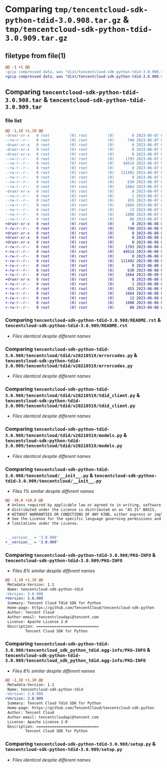 # Comparing `tmp/tencentcloud-sdk-python-tdid-3.0.908.tar.gz` & `tmp/tencentcloud-sdk-python-tdid-3.0.909.tar.gz`

## filetype from file(1)

```diff
@@ -1 +1 @@
-gzip compressed data, was "dist/tencentcloud-sdk-python-tdid-3.0.908.tar", last modified: Wed Jun  7 00:33:33 2023, max compression
+gzip compressed data, was "dist/tencentcloud-sdk-python-tdid-3.0.909.tar", last modified: Thu Jun  8 00:34:26 2023, max compression
```

## Comparing `tencentcloud-sdk-python-tdid-3.0.908.tar` & `tencentcloud-sdk-python-tdid-3.0.909.tar`

### file list

```diff
@@ -1,19 +1,19 @@
-drwxr-xr-x   0 root         (0) root         (0)        0 2023-06-07 00:33:33.000000 tencentcloud-sdk-python-tdid-3.0.908/
--rw-r--r--   0 root         (0) root         (0)      740 2023-06-07 00:33:33.000000 tencentcloud-sdk-python-tdid-3.0.908/README.rst
-drwxr-xr-x   0 root         (0) root         (0)        0 2023-06-07 00:33:33.000000 tencentcloud-sdk-python-tdid-3.0.908/tencentcloud/
-drwxr-xr-x   0 root         (0) root         (0)        0 2023-06-07 00:33:33.000000 tencentcloud-sdk-python-tdid-3.0.908/tencentcloud/tdid/
-drwxr-xr-x   0 root         (0) root         (0)        0 2023-06-07 00:33:33.000000 tencentcloud-sdk-python-tdid-3.0.908/tencentcloud/tdid/v20210519/
--rw-r--r--   0 root         (0) root         (0)     1793 2023-06-07 00:33:33.000000 tencentcloud-sdk-python-tdid-3.0.908/tencentcloud/tdid/v20210519/errorcodes.py
--rw-r--r--   0 root         (0) root         (0)    44514 2023-06-07 00:33:33.000000 tencentcloud-sdk-python-tdid-3.0.908/tencentcloud/tdid/v20210519/tdid_client.py
--rw-r--r--   0 root         (0) root         (0)        0 2023-06-07 00:33:33.000000 tencentcloud-sdk-python-tdid-3.0.908/tencentcloud/tdid/v20210519/__init__.py
--rw-r--r--   0 root         (0) root         (0)   111492 2023-06-07 00:33:33.000000 tencentcloud-sdk-python-tdid-3.0.908/tencentcloud/tdid/v20210519/models.py
--rw-r--r--   0 root         (0) root         (0)        0 2023-06-07 00:33:33.000000 tencentcloud-sdk-python-tdid-3.0.908/tencentcloud/tdid/__init__.py
--rw-r--r--   0 root         (0) root         (0)      630 2023-06-07 00:33:33.000000 tencentcloud-sdk-python-tdid-3.0.908/tencentcloud/__init__.py
--rw-r--r--   0 root         (0) root         (0)     1664 2023-06-07 00:33:33.000000 tencentcloud-sdk-python-tdid-3.0.908/PKG-INFO
-drwxr-xr-x   0 root         (0) root         (0)        0 2023-06-07 00:33:33.000000 tencentcloud-sdk-python-tdid-3.0.908/tencentcloud_sdk_python_tdid.egg-info/
--rw-r--r--   0 root         (0) root         (0)        1 2023-06-07 00:33:33.000000 tencentcloud-sdk-python-tdid-3.0.908/tencentcloud_sdk_python_tdid.egg-info/dependency_links.txt
--rw-r--r--   0 root         (0) root         (0)      455 2023-06-07 00:33:33.000000 tencentcloud-sdk-python-tdid-3.0.908/tencentcloud_sdk_python_tdid.egg-info/SOURCES.txt
--rw-r--r--   0 root         (0) root         (0)     1664 2023-06-07 00:33:33.000000 tencentcloud-sdk-python-tdid-3.0.908/tencentcloud_sdk_python_tdid.egg-info/PKG-INFO
--rw-r--r--   0 root         (0) root         (0)       13 2023-06-07 00:33:33.000000 tencentcloud-sdk-python-tdid-3.0.908/tencentcloud_sdk_python_tdid.egg-info/top_level.txt
--rw-r--r--   0 root         (0) root         (0)     1008 2023-06-07 00:33:33.000000 tencentcloud-sdk-python-tdid-3.0.908/setup.py
--rw-r--r--   0 root         (0) root         (0)       88 2023-06-07 00:33:33.000000 tencentcloud-sdk-python-tdid-3.0.908/setup.cfg
+drwxr-xr-x   0 root         (0) root         (0)        0 2023-06-08 00:34:26.000000 tencentcloud-sdk-python-tdid-3.0.909/
+-rw-r--r--   0 root         (0) root         (0)      740 2023-06-08 00:34:26.000000 tencentcloud-sdk-python-tdid-3.0.909/README.rst
+drwxr-xr-x   0 root         (0) root         (0)        0 2023-06-08 00:34:26.000000 tencentcloud-sdk-python-tdid-3.0.909/tencentcloud/
+drwxr-xr-x   0 root         (0) root         (0)        0 2023-06-08 00:34:26.000000 tencentcloud-sdk-python-tdid-3.0.909/tencentcloud/tdid/
+drwxr-xr-x   0 root         (0) root         (0)        0 2023-06-08 00:34:26.000000 tencentcloud-sdk-python-tdid-3.0.909/tencentcloud/tdid/v20210519/
+-rw-r--r--   0 root         (0) root         (0)     1793 2023-06-08 00:34:26.000000 tencentcloud-sdk-python-tdid-3.0.909/tencentcloud/tdid/v20210519/errorcodes.py
+-rw-r--r--   0 root         (0) root         (0)    44514 2023-06-08 00:34:26.000000 tencentcloud-sdk-python-tdid-3.0.909/tencentcloud/tdid/v20210519/tdid_client.py
+-rw-r--r--   0 root         (0) root         (0)        0 2023-06-08 00:34:26.000000 tencentcloud-sdk-python-tdid-3.0.909/tencentcloud/tdid/v20210519/__init__.py
+-rw-r--r--   0 root         (0) root         (0)   111492 2023-06-08 00:34:26.000000 tencentcloud-sdk-python-tdid-3.0.909/tencentcloud/tdid/v20210519/models.py
+-rw-r--r--   0 root         (0) root         (0)        0 2023-06-08 00:34:26.000000 tencentcloud-sdk-python-tdid-3.0.909/tencentcloud/tdid/__init__.py
+-rw-r--r--   0 root         (0) root         (0)      630 2023-06-08 00:34:26.000000 tencentcloud-sdk-python-tdid-3.0.909/tencentcloud/__init__.py
+-rw-r--r--   0 root         (0) root         (0)     1664 2023-06-08 00:34:26.000000 tencentcloud-sdk-python-tdid-3.0.909/PKG-INFO
+drwxr-xr-x   0 root         (0) root         (0)        0 2023-06-08 00:34:26.000000 tencentcloud-sdk-python-tdid-3.0.909/tencentcloud_sdk_python_tdid.egg-info/
+-rw-r--r--   0 root         (0) root         (0)        1 2023-06-08 00:34:26.000000 tencentcloud-sdk-python-tdid-3.0.909/tencentcloud_sdk_python_tdid.egg-info/dependency_links.txt
+-rw-r--r--   0 root         (0) root         (0)      455 2023-06-08 00:34:26.000000 tencentcloud-sdk-python-tdid-3.0.909/tencentcloud_sdk_python_tdid.egg-info/SOURCES.txt
+-rw-r--r--   0 root         (0) root         (0)     1664 2023-06-08 00:34:26.000000 tencentcloud-sdk-python-tdid-3.0.909/tencentcloud_sdk_python_tdid.egg-info/PKG-INFO
+-rw-r--r--   0 root         (0) root         (0)       13 2023-06-08 00:34:26.000000 tencentcloud-sdk-python-tdid-3.0.909/tencentcloud_sdk_python_tdid.egg-info/top_level.txt
+-rw-r--r--   0 root         (0) root         (0)     1008 2023-06-08 00:34:26.000000 tencentcloud-sdk-python-tdid-3.0.909/setup.py
+-rw-r--r--   0 root         (0) root         (0)       88 2023-06-08 00:34:26.000000 tencentcloud-sdk-python-tdid-3.0.909/setup.cfg
```

### Comparing `tencentcloud-sdk-python-tdid-3.0.908/README.rst` & `tencentcloud-sdk-python-tdid-3.0.909/README.rst`

 * *Files identical despite different names*

### Comparing `tencentcloud-sdk-python-tdid-3.0.908/tencentcloud/tdid/v20210519/errorcodes.py` & `tencentcloud-sdk-python-tdid-3.0.909/tencentcloud/tdid/v20210519/errorcodes.py`

 * *Files identical despite different names*

### Comparing `tencentcloud-sdk-python-tdid-3.0.908/tencentcloud/tdid/v20210519/tdid_client.py` & `tencentcloud-sdk-python-tdid-3.0.909/tencentcloud/tdid/v20210519/tdid_client.py`

 * *Files identical despite different names*

### Comparing `tencentcloud-sdk-python-tdid-3.0.908/tencentcloud/tdid/v20210519/models.py` & `tencentcloud-sdk-python-tdid-3.0.909/tencentcloud/tdid/v20210519/models.py`

 * *Files identical despite different names*

### Comparing `tencentcloud-sdk-python-tdid-3.0.908/tencentcloud/__init__.py` & `tencentcloud-sdk-python-tdid-3.0.909/tencentcloud/__init__.py`

 * *Files 1% similar despite different names*

```diff
@@ -10,8 +10,8 @@
 # Unless required by applicable law or agreed to in writing, software
 # distributed under the License is distributed on an "AS IS" BASIS,
 # WITHOUT WARRANTIES OR CONDITIONS OF ANY KIND, either express or implied.
 # See the License for the specific language governing permissions and
 # limitations under the License.
 
 
-__version__ = '3.0.908'
+__version__ = '3.0.909'
```

### Comparing `tencentcloud-sdk-python-tdid-3.0.908/PKG-INFO` & `tencentcloud-sdk-python-tdid-3.0.909/PKG-INFO`

 * *Files 8% similar despite different names*

```diff
@@ -1,10 +1,10 @@
 Metadata-Version: 1.1
 Name: tencentcloud-sdk-python-tdid
-Version: 3.0.908
+Version: 3.0.909
 Summary: Tencent Cloud Tdid SDK for Python
 Home-page: https://github.com/TencentCloud/tencentcloud-sdk-python
 Author: Tencent Cloud
 Author-email: tencentcloudapi@tencent.com
 License: Apache License 2.0
 Description: ============================
         Tencent Cloud SDK for Python
```

### Comparing `tencentcloud-sdk-python-tdid-3.0.908/tencentcloud_sdk_python_tdid.egg-info/PKG-INFO` & `tencentcloud-sdk-python-tdid-3.0.909/tencentcloud_sdk_python_tdid.egg-info/PKG-INFO`

 * *Files 8% similar despite different names*

```diff
@@ -1,10 +1,10 @@
 Metadata-Version: 1.1
 Name: tencentcloud-sdk-python-tdid
-Version: 3.0.908
+Version: 3.0.909
 Summary: Tencent Cloud Tdid SDK for Python
 Home-page: https://github.com/TencentCloud/tencentcloud-sdk-python
 Author: Tencent Cloud
 Author-email: tencentcloudapi@tencent.com
 License: Apache License 2.0
 Description: ============================
         Tencent Cloud SDK for Python
```

### Comparing `tencentcloud-sdk-python-tdid-3.0.908/setup.py` & `tencentcloud-sdk-python-tdid-3.0.909/setup.py`

 * *Files identical despite different names*


